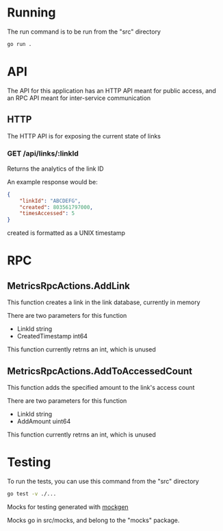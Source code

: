 # Running

The run command is to be run from the "src" directory

```sh
go run .
```

# API

The API for this application has an HTTP API meant for public access, and an RPC API meant for inter-service communication

## HTTP

The HTTP API is for exposing the current state of links

### GET /api/links/:linkId
Returns the analytics of the link ID

An example response would be:

```json
{
	"linkId": "ABCDEFG",
	"created": 803561797000,
	"timesAccessed": 5
}
```

created is formatted as a UNIX timestamp

# RPC

## MetricsRpcActions.AddLink

This function creates a link in the link database, currently in memory

There are two parameters for this function

- LinkId           string
- CreatedTimestamp int64

This function currently retrns an int, which is unused

## MetricsRpcActions.AddToAccessedCount

This function adds the specified amount to the link's access count

There are two parameters for this function

- LinkId    string
- AddAmount uint64

This function currently retrns an int, which is unused

# Testing

To run the tests, you can use this command from the "src" directory

```sh
go test -v ./...
```

Mocks for testing generated with [mockgen](https://github.com/golang/mock)

Mocks go in src/mocks, and belong to the "mocks" package.

